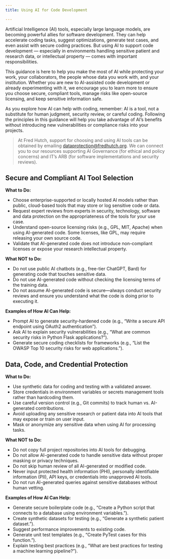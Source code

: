 ```yaml
---
title: Using AI for Code Development

---
```


Artificial Intelligence (AI) tools, especially large language models, are becoming powerful allies for software development. They can help accelerate coding tasks, suggest optimizations, generate test cases, and even assist with secure coding practices. But using AI to support code development — especially in environments handling sensitive patient and research data, or intellectual property — comes with important responsibilities.

This guidance is here to help you make the most of AI while protecting your work, your collaborators, the people whose data you work with, and your institution. Whether you are new to AI-assisted code development or already experimenting with it, we encourage you to learn more to ensure you choose secure, compliant tools, manage risks like open-source licensing, and keep sensitive information safe. 

As you explore how AI can help with coding, remember: AI is a tool, not a substitute for human judgment, security review, or careful coding. Following the principles in this guidance will help you take advantage of AI’s benefits without introducing new vulnerabilities or compliance risks into your projects.

>At Fred Hutch, support for choosing and using AI tools can be obtained by emailing [dataprotection@fredhutch.org](mailto:dataprotection@fredhutch.org).  We can connect you to our resources supporting AI Governance (for ethical and policy concerns) and IT’s ARB (for software implementations and security reviews).  

## Secure and Compliant AI Tool Selection

**What to Do:**

- Choose enterprise-supported or locally hosted AI models rather than public, cloud-based tools that may store or log sensitive code or data.
- Request expert reviews from experts in security, technology, software and data protection on the appropriateness of the tools for your use case.
- Understand open-source licensing risks (e.g., GPL, MIT, Apache) when using AI-generated code. Some licenses, like GPL, may require releasing your own source code.
- Validate that AI-generated code does not introduce non-compliant licenses or expose your research intellectual property.

**What NOT to Do:**

- Do not use public AI chatbots (e.g., free-tier ChatGPT, Bard) for generating code that touches sensitive data.
- Do not use AI-generated code without checking the licensing terms of the training data.
- Do not assume AI-generated code is secure—always conduct security reviews and ensure you understand what the code is doing prior to executing it.

**Examples of How AI Can Help:**

- Prompt AI to generate security-hardened code (e.g., “Write a secure API endpoint using OAuth2 authentication”).
- Ask AI to explain security vulnerabilities (e.g., “What are common security risks in Python Flask applications?”).
- Generate secure coding checklists for frameworks (e.g., “List the OWASP Top 10 security risks for web applications.”).

## Data, Code, and Credential Protection

**What to Do:**

- Use synthetic data for coding and testing with a validated answer.
- Store credentials in environment variables or secrets management tools rather than hardcoding them.
- Use careful version control (e.g., Git commits) to track human vs. AI-generated contributions.
- Avoid uploading any sensitive research or patient data into AI tools that may expose or train on user input.
- Mask or anonymize any sensitive data when using AI for processing tasks.

**What NOT to Do:**

- Do not copy full project repositories into AI tools for debugging.
- Do not allow AI-generated code to handle sensitive data without proper masking or privacy techniques.
- Do not skip human review of all AI-generated or modified code.
- Never input protected health information (PHI), personally identifiable information (PII), API keys, or credentials into unapproved AI tools.
- Do not run AI-generated queries against sensitive databases without human vetting.

**Examples of How AI Can Help:**

- Generate secure boilerplate code (e.g., “Create a Python script that connects to a database using environment variables.”).
- Create synthetic datasets for testing (e.g., “Generate a synthetic patient dataset.”).
- Suggest performance improvements to existing code.
- Generate unit test templates (e.g., “Create PyTest cases for this function.”).
- Explain testing best practices (e.g., “What are best practices for testing a machine learning pipeline?”).

